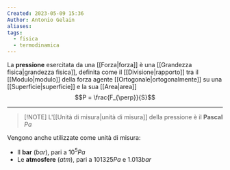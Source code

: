 ```yaml
---
Created: 2023-05-09 15:36
Author: Antonio Gelain
aliases: 
tags:
  - fisica
  - termodinamica
---
```


La **pressione** esercitata da una [[Forza|forza]] è una [[Grandezza fisica|grandezza fisica]], definita come il [[Divisione|rapporto]] tra il [[Modulo|modulo]] della forza agente [[Ortogonale|ortogonalmente]] su una [[Superficie|superficie]] e la sua [[Area|area]]
$$P = \frac{F_{\perp}}{S}$$

---

> [!NOTE] L'[[Unità di misura|unità di misura]] della pressione è il **Pascal** $Pa$

Vengono anche utilizzate come unità di misura:
- Il **bar** ($bar$), pari a $10^{5} Pa$
- Le **atmosfere** ($atm$), pari a $101325 Pa$ e $1.013 bar$
